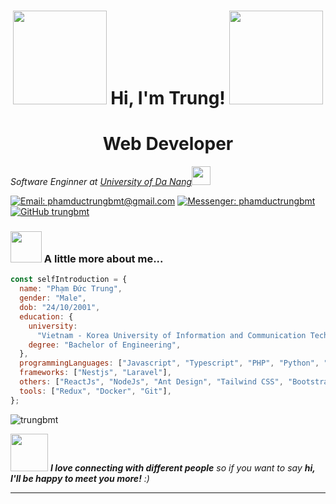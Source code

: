 <h1 align="center"><img src="https://media.giphy.com/media/v1.Y2lkPTc5MGI3NjExejQ5cTQ2OTBxc2xqdGk2MmRmbDY4aG5lYmdhNjhndnBldGpxMXcwaiZlcD12MV9pbnRlcm5hbF9naWZfYnlfaWQmY3Q9cw/HVofJOWFXGpDX4xeg1/giphy.gif" width="150"> Hi, I'm Trung! <img src="https://media.giphy.com/media/v1.Y2lkPTc5MGI3NjExejQ5cTQ2OTBxc2xqdGk2MmRmbDY4aG5lYmdhNjhndnBldGpxMXcwaiZlcD12MV9pbnRlcm5hbF9naWZfYnlfaWQmY3Q9cw/HVofJOWFXGpDX4xeg1/giphy.gif" width="150"></h1>
<h1 align="center">Web Developer</h1>
<p><em>Software Enginner at <a href="https://vku.udn.vn">University of Da Nang</a><img src="https://media.giphy.com/media/v1.Y2lkPTc5MGI3NjExamV6aTJvczh6ajhjbThqZHJrajZ1MGtlOHo0aGt4c3EyYWJ0emRsOCZlcD12MV9pbnRlcm5hbF9naWZfYnlfaWQmY3Q9cw/XuBtcsV266vepmoEYG/giphy.gif" width="30">
</em></p>

[![Email: phamductrungbmt@gmail.com](https://img.shields.io/badge/Gmail-D14836?style=for-the-badge&logo=gmail&logoColor=white)](mailto:phamductrungbmt@gmail.com)
[![Messenger: phamductrungbmt](https://img.shields.io/badge/Messenger-00B2FF?style=for-the-badge&logo=messenger&logoColor=white)](https://www.m.me/phamductrungbmt)
[![GitHub trungbmt](https://img.shields.io/github/followers/trungbmt?label=follow&style=for-the-badge&logo=github)](https://github.com/trungbmt)

### <img src="https://media.giphy.com/media/v1.Y2lkPTc5MGI3NjExemxydTRqZzI4YTJjazZqc3hmY3l3ZnRxZzA0bzAwZ2xsd3IzbGk2MyZlcD12MV9pbnRlcm5hbF9naWZfYnlfaWQmY3Q9cw/2aJWj7YvyGLYjGtgbZ/giphy.gif" width="50"> A little more about me...

```javascript
const selfIntroduction = {
  name: "Phạm Đức Trung",
  gender: "Male",
  dob: "24/10/2001",
  education: {
    university:
      "Vietnam - Korea University of Information and Communication Technology (Da Nang University)",
    degree: "Bachelor of Engineering",
  },
  programmingLanguages: ["Javascript", "Typescript", "PHP", "Python", "Java"],
  frameworks: ["Nestjs", "Laravel"],
  others: ["ReactJs", "NodeJs", "Ant Design", "Tailwind CSS", "Bootstrap"],
  tools: ["Redux", "Docker", "Git"],
};
```

<p><img align="center" src="https://github-readme-streak-stats.herokuapp.com/?user=trungbmt&" alt="trungbmt" /></p>

<img src="https://media.giphy.com/media/LnQjpWaON8nhr21vNW/giphy.gif" width="60"> <em><b>I love connecting with different people</b> so if you want to say <b>hi, I'll be happy to meet you more!</b> :)</em>

---
